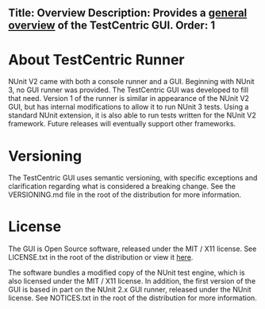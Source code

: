 Title: Overview
Description: Provides a <a href="overview">general overview</a> of the TestCentric GUI.
Order: 1
---
# About TestCentric Runner

NUnit V2 came with both a console runner and a GUI. Beginning with NUnit 3, no GUI runner was provided. The TestCentric GUI was developed to fill that need. Version 1 of the runner is similar in appearance of the NUnit V2 GUI, but has internal modifications to allow it to run NUnit 3 tests. Using a standard NUnit extension, it is also able to run tests written for the NUnit V2 framework. Future releases will eventually support other frameworks.

# Versioning

The TestCentric GUI uses semantic versioning, with specific exceptions and clarification regarding what is considered a breaking change. See the VERSIONING.md file in the root of the distribution for more information.

# License

The GUI is Open Source software, released under the MIT / X11 license. See LICENSE.txt in the root of the distribution or view it [here](/testcentric-gui/docs/license.html).

The software bundles a modified copy of the NUnit test engine, which is also licensed under the MIT / X11 license. In addition, the first version of the GUI is based in part on the NUnit 2.x GUI runner, released under the NUnit license. See NOTICES.txt in the root of the distribution for more information.
